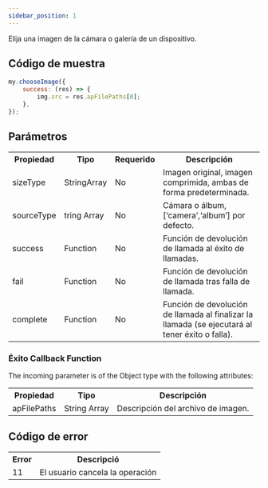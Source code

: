 ```yaml
---
sidebar_position: 1
---
```


Elija una imagen de la cámara o galería de un dispositivo.

## Código de muestra

```js title="js"
my.chooseImage({
    success: (res) => {
        img.src = res.apFilePaths[0];
    },
});  
```

## Parámetros

<table>
    <tr>
        <th>Propiedad</th>
        <th>Tipo</th>
        <th>Requerido</th>
        <th>Descripción</th>
    </tr>
    <tr>
        <td>sizeType</td>
        <td>StringArray</td>
        <td>No</td>
        <td>Imagen original, imagen comprimida, ambas de forma predeterminada.</td>
    </tr>
    <tr>
        <td>sourceType</td>
        <td>tring Array	</td>
        <td>No</td>
        <td>Cámara o álbum, [‘camera’,‘album’] por defecto.</td>
    </tr>
    <tr>
        <td>success	</td>
        <td>Function</td>
        <td>No</td>
        <td>Función de devolución de llamada al éxito de llamadas.</td>
    </tr>
    <tr>
        <td>fail</td>
        <td>Function</td>
        <td>No</td>
        <td>Función de devolución de llamada tras falla de llamada.</td>
    </tr>
    <tr>
        <td>complete</td>
        <td>Function</td>
        <td>No</td>
        <td>Función de devolución de llamada al finalizar la llamada (se ejecutará al tener éxito o falla).</td>
    </tr>
</table>

### Éxito Callback Function

The incoming parameter is of the Object type with the following attributes:

<table>
    <tr>
        <th>Propiedad</th>
        <th>Tipo</th>
        <th>Descripción</th>
    </tr>
    <tr>
        <td>apFilePaths	</td>
        <td>String Array</td>
        <td>Descripción del archivo de imagen.</td>
    </tr>
</table>

## Código de error

<table>
    <tr>
        <th>Error</th>
        <th>Descripció</th>
    </tr>
    <tr>
        <td>11</td>
        <td>El usuario cancela la operación</td>
    </tr>
</table>





